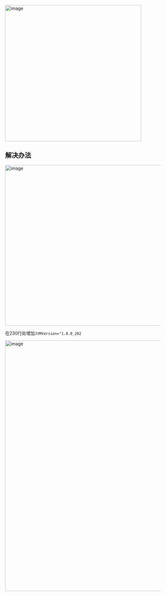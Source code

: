 <img width="440" alt="image" src="https://user-images.githubusercontent.com/49633468/211228055-b0de0093-7f61-44e0-92ab-a5b3517acd11.png">

## 解决办法

<img width="519" alt="image" src="https://user-images.githubusercontent.com/49633468/211228140-4722afc7-7d63-4746-8150-4f21f191a962.png">

在230行处增加`JVMVersion="1.8.0_202`

<img width="810" alt="image" src="https://user-images.githubusercontent.com/49633468/211228085-c3b06594-6e32-4335-91ce-9e1347d4f7d0.png">
